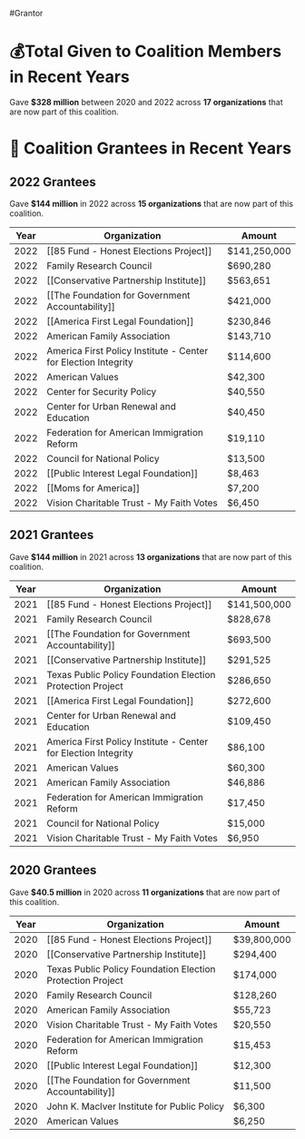 #Grantor 

# 💰Total Given to Coalition Members in Recent Years

Gave **$328 million** between 2020 and 2022 across **17 organizations** that are now part of this coalition.
# 💸 Coalition Grantees in Recent Years

## 2022 Grantees

Gave **$144 million** in 2022 across **15 organizations** that are now part of this coalition.

| Year | Organization                                                   | Amount       |
| ---- | -------------------------------------------------------------- | ------------ |
| 2022 | [[85 Fund - Honest Elections Project]]                         | $141,250,000 |
| 2022 | Family Research Council                                        | $690,280     |
| 2022 | [[Conservative Partnership Institute]]                         | $563,651     |
| 2022 | [[The Foundation for Government Accountability]]               | $421,000     |
| 2022 | [[America First Legal Foundation]]                             | $230,846     |
| 2022 | American Family Association                                    | $143,710     |
| 2022 | America First Policy Institute - Center for Election Integrity | $114,600     |
| 2022 | American Values                                                | $42,300      |
| 2022 | Center for Security Policy                                     | $40,550      |
| 2022 | Center for Urban Renewal and Education                         | $40,450      |
| 2022 | Federation for American Immigration Reform                     | $19,110      |
| 2022 | Council for National Policy                                    | $13,500      |
| 2022 | [[Public Interest Legal Foundation]]                           | $8,463       |
| 2022 | [[Moms for America]]                                           | $7,200       |
| 2022 | Vision Charitable Trust - My Faith Votes                       | $6,450       |
## 2021 Grantees

Gave **$144 million** in 2021 across **13 organizations** that are now part of this coalition.

| Year | Organization                                                   | Amount       |
| ---- | -------------------------------------------------------------- | ------------ |
| 2021 | [[85 Fund - Honest Elections Project]]                         | $141,500,000 |
| 2021 | Family Research Council                                        | $828,678     |
| 2021 | [[The Foundation for Government Accountability]]               | $693,500     |
| 2021 | [[Conservative Partnership Institute]]                         | $291,525     |
| 2021 | Texas Public Policy Foundation Election Protection Project     | $286,650     |
| 2021 | [[America First Legal Foundation]]                             | $272,600     |
| 2021 | Center for Urban Renewal and Education                         | $109,450     |
| 2021 | America First Policy Institute - Center for Election Integrity | $86,100      |
| 2021 | American Values                                                | $60,300      |
| 2021 | American Family Association                                    | $46,886      |
| 2021 | Federation for American Immigration Reform                     | $17,450      |
| 2021 | Council for National Policy                                    | $15,000      |
| 2021 | Vision Charitable Trust - My Faith Votes                       | $6,950       |

## 2020 Grantees

Gave **$40.5 million** in 2020 across **11 organizations** that are now part of this coalition.

| Year | Organization                                               | Amount      |
| ---- | ---------------------------------------------------------- | ----------- |
| 2020 | [[85 Fund - Honest Elections Project]]                     | $39,800,000 |
| 2020 | [[Conservative Partnership Institute]]                     | $294,400    |
| 2020 | Texas Public Policy Foundation Election Protection Project | $174,000    |
| 2020 | Family Research Council                                    | $128,260    |
| 2020 | American Family Association                                | $55,723     |
| 2020 | Vision Charitable Trust - My Faith Votes                   | $20,550     |
| 2020 | Federation for American Immigration Reform                 | $15,453     |
| 2020 | [[Public Interest Legal Foundation]]                       | $12,300     |
| 2020 | [[The Foundation for Government Accountability]]           | $11,500     |
| 2020 | John K. MacIver Institute for Public Policy                | $6,300      |
| 2020 | American Values                                            | $6,250      |
